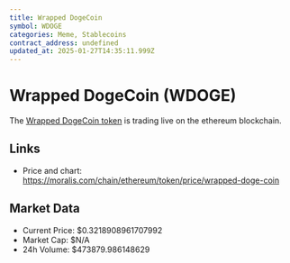 ```yaml
---
title: Wrapped DogeCoin
symbol: WDOGE
categories: Meme, Stablecoins
contract_address: undefined
updated_at: 2025-01-27T14:35:11.999Z
---
```


# Wrapped DogeCoin (WDOGE)
The [Wrapped DogeCoin token](https://moralis.com/chain/ethereum/token/price/wrapped-doge-coin) is trading live on the ethereum blockchain.

## Links
- Price and chart: https://moralis.com/chain/ethereum/token/price/wrapped-doge-coin

## Market Data
- Current Price: $0.3218908961707992
- Market Cap: $N/A
- 24h Volume: $473879.986148629
